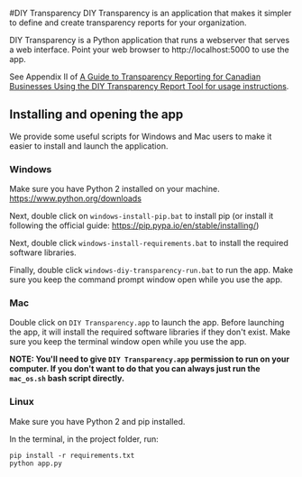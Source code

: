 #DIY Transparency
DIY Transparency is an application that makes it simpler to define and create transparency reports for your organization.

DIY Transparency is a Python application that runs a webserver that serves a web interface. Point your web browser to http://localhost:5000 to use the app.

See Appendix II of [A Guide to Transparency Reporting for Canadian Businesses Using the DIY Transparency Report Tool for usage instructions](https://www.telecomtransparency.org/wp-content/uploads/2016/06/Transparency-Reporting-Tool-Documentation-1.0.pdf).

## Installing and opening the app
We provide some useful scripts for Windows and Mac users to make it easier to install and launch the application.

### Windows
Make sure you have Python 2 installed on your machine. https://www.python.org/downloads

Next, double click on `windows-install-pip.bat` to install pip (or install it following the official guide: https://pip.pypa.io/en/stable/installing/)

Next, double click `windows-install-requirements.bat` to install the required software libraries.

Finally, double click `windows-diy-transparency-run.bat` to run the app. Make sure you keep the command prompt window open while you use the app.

### Mac
Double click on `DIY Transparency.app` to launch the app. Before launching the app, it will install the required software libraries if they don't exist. Make sure you keep the terminal window open while you use the app.

**NOTE: You'll need to give `DIY Transparency.app` permission to run on your computer. If you don't want to do that you can always just run the `mac_os.sh` bash script directly.**

### Linux
Make sure you have Python 2 and pip installed.

In the terminal, in the project folder, run:

	pip install -r requirements.txt
	python app.py

